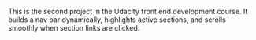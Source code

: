 This is the second project in the Udacity front end development course. It builds a nav bar dynamically,
highlights active sections, and scrolls smoothly when section links are clicked.
